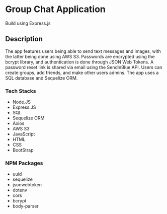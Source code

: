 # Group Chat Application
Build using Express.js 

## Description
The app features users being able to send text messages and images, with the latter being done using AWS S3. Passwords are encrypted using the bcrypt library, and authentication is done through JSON Web Tokens. A password reset link is shared via email using the SendinBlue API. Users can create groups, add friends, and make other users admins. The app uses a SQL database and Sequelize ORM.

### Tech Stacks
- Node.JS
- Express.JS
- SQL
- Sequelize ORM
- Axios
- AWS S3
- JavaScript
- HTML
- CSS
- BootStrap
### NPM Packages
- uuid
- sequelize
- jsonwebtoken
- dotenv
- cors
- bcrypt
- body-parser
